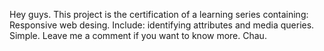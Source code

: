 Hey guys. This project is the certification of a learning series containing: Responsive web desing. Include: identifying attributes and media queries.
Simple.
Leave me a comment if you want to know more. Chau.
